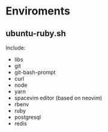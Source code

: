 # Enviroments

## ubuntu-ruby.sh

Include:
- libs
- git
- git-bash-prompt
- curl
- node
- yarn
- spacevim editor (based on neovim)
- rbenv
- ruby
- postgresql
- redis

